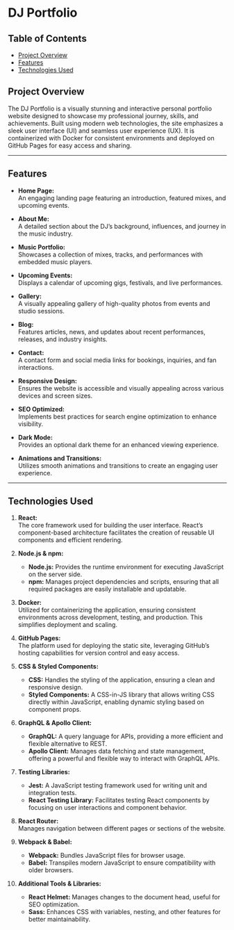 # DJ Portfolio

## Table of Contents

- [Project Overview](#project-overview)
- [Features](#features)
- [Technologies Used](#technologies-used)


## Project Overview


The DJ Portfolio is a visually stunning and interactive personal portfolio website designed to showcase my professional journey, skills, and achievements. Built using modern web technologies, the site emphasizes a sleek user interface (UI) and seamless user experience (UX). It is containerized with Docker for consistent environments and deployed on GitHub Pages for easy access and sharing.

---

## Features

- **Home Page:**  
  An engaging landing page featuring an introduction, featured mixes, and upcoming events.

- **About Me:**  
  A detailed section about the DJ’s background, influences, and journey in the music industry.

- **Music Portfolio:**  
  Showcases a collection of mixes, tracks, and performances with embedded music players.

- **Upcoming Events:**  
  Displays a calendar of upcoming gigs, festivals, and live performances.

- **Gallery:**  
  A visually appealing gallery of high-quality photos from events and studio sessions.

- **Blog:**  
  Features articles, news, and updates about recent performances, releases, and industry insights.

- **Contact:**  
  A contact form and social media links for bookings, inquiries, and fan interactions.

- **Responsive Design:**  
  Ensures the website is accessible and visually appealing across various devices and screen sizes.

- **SEO Optimized:**  
  Implements best practices for search engine optimization to enhance visibility.

- **Dark Mode:**  
  Provides an optional dark theme for an enhanced viewing experience.

- **Animations and Transitions:**  
  Utilizes smooth animations and transitions to create an engaging user experience.

---

## Technologies Used

1. **React:**  
   The core framework used for building the user interface. React’s component-based architecture facilitates the creation of reusable UI components and efficient rendering.

2. **Node.js & npm:**  
   - **Node.js:** Provides the runtime environment for executing JavaScript on the server side.
   - **npm:** Manages project dependencies and scripts, ensuring that all required packages are easily installable and updatable.

3. **Docker:**  
   Utilized for containerizing the application, ensuring consistent environments across development, testing, and production. This simplifies deployment and scaling.

4. **GitHub Pages:**  
   The platform used for deploying the static site, leveraging GitHub’s hosting capabilities for version control and easy access.

5. **CSS & Styled Components:**  
   - **CSS:** Handles the styling of the application, ensuring a clean and responsive design.
   - **Styled Components:** A CSS-in-JS library that allows writing CSS directly within JavaScript, enabling dynamic styling based on component props.

6. **GraphQL & Apollo Client:**  
   - **GraphQL:** A query language for APIs, providing a more efficient and flexible alternative to REST.
   - **Apollo Client:** Manages data fetching and state management, offering a powerful and flexible way to interact with GraphQL APIs.

7. **Testing Libraries:**  
   - **Jest:** A JavaScript testing framework used for writing unit and integration tests.
   - **React Testing Library:** Facilitates testing React components by focusing on user interactions and component behavior.

8. **React Router:**  
   Manages navigation between different pages or sections of the website.

9. **Webpack & Babel:**  
   - **Webpack:** Bundles JavaScript files for browser usage.
   - **Babel:** Transpiles modern JavaScript to ensure compatibility with older browsers.

10. **Additional Tools & Libraries:**  
    - **React Helmet:** Manages changes to the document head, useful for SEO optimization.
    - **Sass:** Enhances CSS with variables, nesting, and other features for better maintainability.




